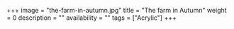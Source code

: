 +++
image = "the-farm-in-autumn.jpg"
title = "The farm in Autumn"
weight = 0
description = ""
availability = ""
tags = ["Acrylic"]
+++
